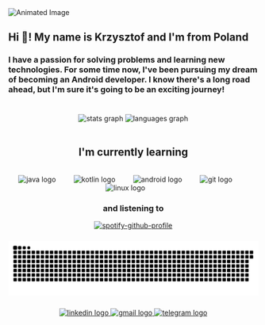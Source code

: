 <div style="align: center">
    <div>
        <img src="https://user-images.githubusercontent.com/74038190/225813708-98b745f2-7d22-48cf-9150-083f1b00d6c9.gif" alt="Animated Image" />
    </div>
    <div>
        <h2 align="left">Hi 👋!  My name is Krzysztof and I'm from Poland</h2>
        <h3 align="left">I have a passion for solving problems and learning new technologies. For some time now, I've been pursuing my dream of becoming an Android developer. I know there's a long road ahead, but I'm sure it's going to be an exciting journey!</h3>
        <!-- Other content follows -->
    </div>
</div>

###
<br>
<div align="center">
  <img src="https://github-readme-stats.vercel.app/api?username=Cysiuu&hide_title=false&hide_rank=false&show_icons=true&include_all_commits=true&count_private=true&disable_animations=false&theme=tokyonight&locale=en&hide_border=true" height="150" alt="stats graph"  />
  <img src="https://github-readme-stats.vercel.app/api/top-langs?username=Cysiuu&locale=en&hide_title=false&layout=compact&card_width=320&langs_count=5&theme=tokyonight&hide_border=true" height="150" alt="languages graph"  />
</div>
<br>

<div>

<div align="center">
  <h2> I'm currently learning </h2>
  <br>
  <img src="https://cdn.jsdelivr.net/gh/devicons/devicon/icons/java/java-original.svg" height="40" alt="java logo"  />
  <img width="28" />
  <img src="https://cdn.jsdelivr.net/gh/devicons/devicon/icons/kotlin/kotlin-original.svg" height="40" alt="kotlin logo"  />
  <img width="28" />
  <!-- <img src="https://cdn.simpleicons.org/c++/00599C" height="40" alt="cplusplus logo"  /> 
  <img width="28" /> -->
  <img src="https://cdn.simpleicons.org/android/3DDC84" height="40" alt="android logo"  />
  <img width="28" />
  <img src="https://cdn.jsdelivr.net/gh/devicons/devicon/icons/git/git-original.svg" height="40" alt="git logo"  />
  <img width="28" />
  <img src="https://cdn.jsdelivr.net/gh/devicons/devicon/icons/linux/linux-original.svg" height="40" alt="linux logo"  />
  <img width="28" />


<div>
<h3>and listening to</h3>

[![spotify-github-profile](https://spotify-github-profile.vercel.app/api/view?uid=312yyajmw4ofw6bks4cldfuwzl6m&cover_image=true&theme=natemoo-re&show_offline=false&background_color=121212&interchange=false&bar_color=53b14f&bar_color_cover=true)](https://github.com/Cysiuu/spotify-github-profile)

</div>
</div>

###

<div align="center">
<img src="https://raw.githubusercontent.com/Cysiuu/Cysiuu/output//github-contribution-grid-snake-dark.svg" alt="Snake animation" />
</div>

###
<div align="center">
  <a href="https://www.linkedin.com/in/krzysztof-kozyra-05b105292/" target="_blank">
    <img src="https://img.shields.io/static/v1?message=LinkedIn&logo=linkedin&label=&color=0077B5&logoColor=white&labelColor=&style=for-the-badge" height="35" alt="linkedin logo"  />
  </a>
  <a href = "mailto:krzysztof.kozyra021@gmail.com">
    <img src="https://img.shields.io/static/v1?message=Gmail&logo=gmail&label=&color=D14836&logoColor=white&labelColor=&style=for-the-badge" height="35" alt="gmail logo"  
  </a>
  <a href = "https://t.me/cysiu021">
    <img src="https://img.shields.io/static/v1?message=Telegram&logo=telegram&label=&color=2CA5E0&logoColor=white&labelColor=&style=for-the-badge" height="35" alt="telegram logo"  />
  </a>
</div>
      

